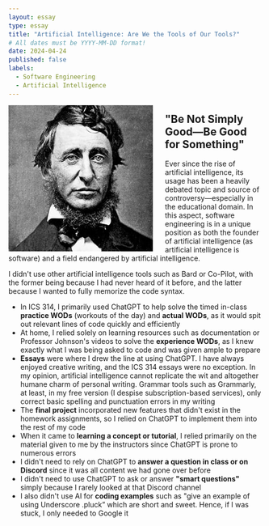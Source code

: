 ```yaml
---
layout: essay
type: essay
title: "Artificial Intelligence: Are We the Tools of Our Tools?"
# All dates must be YYYY-MM-DD format!
date: 2024-04-24
published: false
labels:
  - Software Engineering
  - Artificial Intelligence
---
```


<img style="margin-right: 1.5rem" align="left" height="auto" width="286" src="../img/thoreau.jpg" />

## "Be Not Simply Good—Be Good for Something"

  Ever since the rise of artificial intelligence, its usage has been a heavily debated topic and source of controversy—especially in the educational domain. In this aspect, software engineering is in a unique position as both the founder of artificial intelligence (as artificial intelligence is software) and a field endangered by artificial intelligence.

I didn't use other artificial intelligence tools such as Bard or Co-Pilot, with the former being because I had never heard of it before, and the latter because I wanted to fully memorize the code syntax.

* In ICS 314, I primarily used ChatGPT to help solve the timed in-class **practice WODs** (workouts of the day) and **actual WODs**, as it would spit out relevant lines of code quickly and efficiently
* At home, I relied solely on learning resources such as documentation or Professor Johnson's videos to solve the **experience WODs**, as I knew exactly what I was being asked to code and was given ample to prepare
* **Essays** were where I drew the line at using ChatGPT. I have always enjoyed creative writing, and the ICS 314 essays were no exception. In my opinion, artificial intelligence cannot replicate the wit and altogether humane charm of personal writing. Grammar tools such as Grammarly, at least, in my free version (I despise subscription-based services), only correct basic spelling and punctuation errors in my writing
* The **final project** incorporated new features that didn't exist in the homework assignments, so I relied on ChatGPT to implement them into the rest of my code
* When it came to **learning a concept or tutorial**, I relied primarily on the material given to me by the instructors since ChatGPT is prone to numerous errors
* I didn't need to rely on ChatGPT to **answer a question in class or on Discord** since it was all content we had gone over before
* I didn't need to use ChatGPT to ask or answer **"smart questions"** simply because I rarely looked at that Discord channel
* I also didn't use AI for **coding examples** such as "give an example of using Underscore .pluck” which are short and sweet. Hence, if I was stuck, I only needed to Google it

